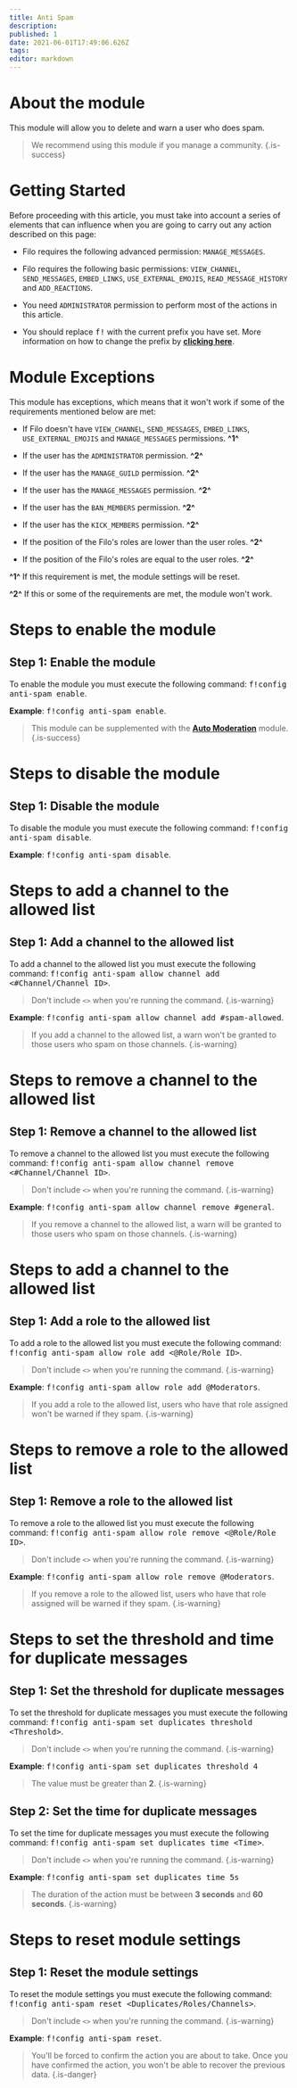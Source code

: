 ```yaml
---
title: Anti Spam
description:
published: 1
date: 2021-06-01T17:49:06.626Z
tags:
editor: markdown
---
```


# About the module

This module will allow you to delete and warn a user who does spam.

> We recommend using this module if you manage a community.
{.is-success}

# Getting Started

Before proceeding with this article, you must take into account a series of elements that can influence when you are going to carry out any action described on this page:

- Filo requires the following advanced permission: ``MANAGE_MESSAGES``.

- Filo requires the following basic permissions: ``VIEW_CHANNEL``, ``SEND_MESSAGES``, ``EMBED_LINKS``, ``USE_EXTERNAL_EMOJIS``, ``READ_MESSAGE_HISTORY`` and ``ADD_REACTIONS``.

- You need ``ADMINISTRATOR`` permission to perform most of the actions in this article.

- You should replace <kbd>f!</kbd> with the current prefix you have set. More information on how to change the prefix by **[clicking here](es/modules/prefix)**.

# Module Exceptions

This module has exceptions, which means that it won't work if some of the requirements mentioned below are met:

- If Filo doesn't have ``VIEW_CHANNEL``, ``SEND_MESSAGES``, ``EMBED_LINKS``, ``USE_EXTERNAL_EMOJIS`` and ``MANAGE_MESSAGES`` permissions. **^1^**

- If the user has the ``ADMINISTRATOR`` permission. **^2^**

- If the user has the ``MANAGE_GUILD`` permission. **^2^**

- If the user has the ``MANAGE_MESSAGES`` permission. **^2^**

- If the user has the ``BAN_MEMBERS`` permission. **^2^**

- If the user has the ``KICK_MEMBERS`` permission. **^2^**

- If the position of the Filo's roles are lower than the user roles. **^2^**

- If the position of the Filo's roles are equal to the user roles. **^2^**

**^1^** If this requirement is met, the module settings will be reset.

**^2^** If this or some of the requirements are met, the module won't work.

# Steps to enable the module

## **Step 1**: Enable the module

To enable the module you must execute the following command: <kbd>f!config anti-spam enable</kbd>.

**Example**: <kbd>f!config anti-spam enable</kbd>.

> This module can be supplemented with the **[Auto Moderation](/es/modules/auto-moderation)** module.
{.is-success}

# Steps to disable the module

## **Step 1**: Disable the module

To disable the module you must execute the following command: <kbd>f!config anti-spam disable</kbd>.

**Example**: <kbd>f!config anti-spam disable</kbd>.

# Steps to add a channel to the allowed list

## **Step 1**: Add a channel to the allowed list

To add a channel to the allowed list you must execute the following command: <kbd>f!config anti-spam allow channel add \<#Channel/Channel ID></kbd>.

> Don't include ``<>`` when you're running the command.
{.is-warning}

**Example**: <kbd>f!config anti-spam allow channel add #spam-allowed</kbd>.

> If you add a channel to the allowed list, a warn won't be granted to those users who spam on those channels.
{.is-warning}

# Steps to remove a channel to the allowed list

## **Step 1**: Remove a channel to the allowed list

To remove a channel to the allowed list you must execute the following command: <kbd>f!config anti-spam allow channel remove \<#Channel/Channel ID></kbd>.

> Don't include ``<>`` when you're running the command.
{.is-warning}

**Example**: <kbd>f!config anti-spam allow channel remove #general</kbd>.

> If you remove a channel to the allowed list, a warn will be granted to those users who spam on those channels.
{.is-warning}

# Steps to add a channel to the allowed list

## **Step 1**: Add a role to the allowed list

To add a role to the allowed list you must execute the following command: <kbd>f!config anti-spam allow role add \<@Role/Role ID></kbd>.

> Don't include ``<>`` when you're running the command.
{.is-warning}

**Example**: <kbd>f!config anti-spam allow role add @Moderators</kbd>.

> If you add a role to the allowed list, users who have that role assigned won't be warned if they spam.
{.is-warning}

# Steps to remove a role to the allowed list

## **Step 1**: Remove a role to the allowed list

To remove a role to the allowed list you must execute the following command: <kbd>f!config anti-spam allow role remove \<@Role/Role ID></kbd>.

> Don't include ``<>`` when you're running the command.
{.is-warning}

**Example**: <kbd>f!config anti-spam allow role remove @Moderators</kbd>.

> If you remove a role to the allowed list, users who have that role assigned will be warned if they spam.
{.is-warning}

# Steps to set the threshold and time for duplicate messages

## **Step 1**: Set the threshold for duplicate messages

To set the threshold for duplicate messages you must execute the following command: <kbd>f!config anti-spam set duplicates threshold \<Threshold></kbd>.

> Don't include ``<>`` when you're running the command.
{.is-warning}

**Example**: <kbd>f!config anti-spam set duplicates threshold 4</kbd>

> The value must be greater than **2**.
{.is-warning}

## **Step 2**: Set the time for duplicate messages

To set the time for duplicate messages you must execute the following command: <kbd>f!config anti-spam set duplicates time \<Time></kbd>.

> Don't include ``<>`` when you're running the command.
{.is-warning}

**Example**: <kbd>f!config anti-spam set duplicates time 5s</kbd>

> The duration of the action must be between **3 seconds** and **60 seconds**.
{.is-warning}

# Steps to reset module settings

## **Step 1**: Reset the module settings

To reset the module settings you must execute the following command: <kbd>f!config anti-spam reset \<Duplicates/Roles/Channels></kbd>.

> Don't include ``<>`` when you're running the command.
{.is-warning}

**Example**: <kbd>f!config anti-spam reset</kbd>.

> You'll be forced to confirm the action you are about to take. Once you have confirmed the action, you won't be able to recover the previous data.
{.is-danger}
